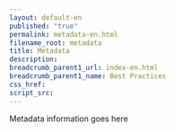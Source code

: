```yaml
---
layout: default-en
published: "true"
permalink: metadata-en.html
filename_root: metadata
title: Metadata
description:
breadcrumb_parent1_url: index-en.html
breadcrumb_parent1_name: Best Practices
css_href:
script_src:
---
```


Metadata information goes here
